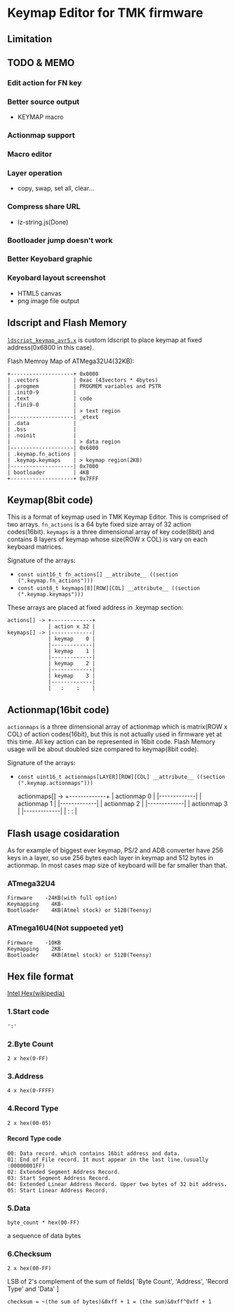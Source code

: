 Keymap Editor for TMK firmware
==============================

Limitation
----------


TODO & MEMO
------------
### Edit action for FN key
### Better source output
- KEYMAP macro
### Actionmap support
### Macro editor
### Layer operation
- copy, swap, set all, clear...
### Compress share URL
- lz-string.js(Done)

### Bootloader jump doesn't work
### Better Keyobard graphic
### Keyobard layout screenshot
- HTML5 canvas
- png image file output


ldscript and Flash Memory
-------------------------
[`ldscript_keymap_avr5.x`](https://github.com/tmk/tmk_keyboard/blob/master/ldscript_keymap_avr5.x) is custom ldscript to place keymap at fixed address(0x6800 in this case).

Flash Memroy Map of ATMega32U4(32KB):

    +--------------------+ 0x0000
    | .vectors           | 0xac (43vectors * 4bytes)
    | .progmem           | PROGMEM variables and PSTR
    | .init0-9           |
    | .text              | code
    | .fini9-0           |
    |                    | > text region
    |--------------------| _etext
    | .data              |
    | .bss               |
    | .noinit            |
    |                    | > data region
    |--------------------| 0x6800
    | .keymap.fn_actions |
    | .keymap.keymaps    | > keymap region(2KB)
    |--------------------| 0x7000
    | bootloader         | 4KB
    +--------------------+ 0x7FFF


Keymap(8bit code)
-----------------
This is a format of keymap used in TMK Keymap Editor. This is comprised of two arrays. `fn_actions` is a 64 byte fixed size array of 32 action codes(16bit). `keymaps` is a three dimensional array of key code(8bit) and contains 8 layers of keymap whose size(ROW x COL) is vary on each keyboard matrices.

Signature of the arrays:

- `const uint16_t fn_actions[] __attribute__ ((section (".keymap.fn_actions")))`
- `const uint8_t keymaps[8][ROW][COL] __attribute__ ((section (".keymap.keymaps")))`

These arrays are placed at fixed address in .keymap section:


    actions[] -> +-------------+
                 | action x 32 |
    keymaps[] -> |-------------|
                 | keymap    0 |
                 |-------------|
                 | keymap    1 |
                 |-------------|
                 | keymap    2 |
                 |-------------|
                 | keymap    3 |
                 |-------------|
                 |   :    :    |



Actionmap(16bit code)
---------------------
`actionmaps` is a three dimensional array of actionmap which is matrix(ROW x COL) of action codes(16bit), but this is not actually used in firmware yet at this time. All key action can be represented in 16bit code. Flash Memory usage will be about doubled size compared to keymap(8bit code).
 
Signature of the arrays:

- `const uint16_t actionmaps[LAYER][ROW][COL] __attribute__ ((section (".keymap.actionmaps")))`


    actionmaps[] -> +-------------+
                    | actionmap 0 |
                    |-------------|
                    | actionmap 1 |
                    |-------------|
                    | actionmap 2 |
                    |-------------|
                    | actionmap 3 |
                    |-------------|
                    |   :    :    |


Flash usage cosidaration
------------------------
As for example of biggest ever keymap, PS/2 and ADB converter have 256 keys in a layer, so use 256 bytes each layer in keymap and 512 bytes in actionmap.
In most cases map size of keyboard will be far smaller than that.

### ATmega32U4

    Firmware    -24KB(with full option)
    Keymapping    4KB-
    Bootloader    4KB(Atmel stock) or 512B(Teensy)

### ATmega16U4(Not suppoeted yet)

    Firmware    -10KB
    Keymapping    2KB-
    Bootloader    4KB(Atmel stock) or 512B(Teensy)



Hex file format
---------------
[Intel Hex(wikipedia)](http://en.wikipedia.org/wiki/Intel_HEX)

### 1.Start code
    ':'

### 2.Byte Count
    2 x hex(0-FF)

### 3.Address
    4 x hex(0-FFFF)

### 4.Record Type
    2 x hex(00-05)

#### Record Type code
    00: Data record. which contains 16bit address and data.
    01: End of File record. It must appear in the last line.(usually :00000001FF)
    02: Extended Segment Address Record.
    03: Start Segment Address Record.
    04: Extended Linear Address Record. Upper two bytes of 32 bit address.
    05: Start Linear Address Record.

### 5.Data
    byte_count * hex(00-FF)

a sequence of data bytes

### 6.Checksum
    2 x hex(00-FF)

LSB of 2's complement of the sum of fields[ 'Byte Count', 'Address', 'Record Type' and 'Data' ]

`checksum = ~(the sum of bytes)&0xff + 1 = (the sum)&0xff^0xff + 1`

